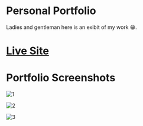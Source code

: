 # Personal Portfolio

Ladies and gentleman here is an exibit of my work 😁. 

# [Live Site](https://morena.dev)

# Portfolio Screenshots

![1](https://user-images.githubusercontent.com/20603329/184308123-4bc8bf65-7046-4979-bc82-6d71345e47e7.png)

![2](https://user-images.githubusercontent.com/20603329/184308130-44e02244-6d4a-4966-aef9-5ee76b14d244.png)

![3](https://user-images.githubusercontent.com/20603329/184308138-fb5a4d32-558d-48cd-86ae-3903d98489de.png)
